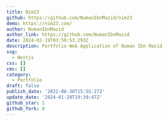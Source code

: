 ```yaml
---
title: Nim23
github: https://github.com/NumanIbnMazid/nim23
demo: https://nim23.com/
author: NumanIbnMazid
author_link: https://github.com/NumanIbnMazid
date: 2024-02-19T03:59:53.293Z
description: Portfolio Web Application of Numan Ibn Mazid
ssg:
  - Nextjs
css: []
cms: []
category:
  - Portfolio
draft: false
publish_date: '2022-08-30T15:55:27Z'
update_date: '2024-01-28T19:39:47Z'
github_star: 1
github_fork: 0
---
```

